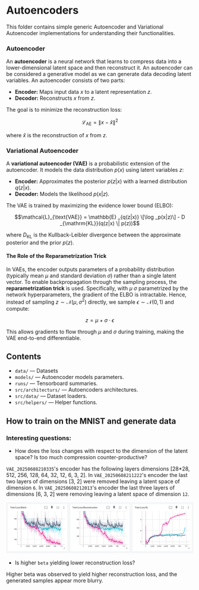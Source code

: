 # Autoencoders

This folder contains simple generic Autoencoder and Variational Autoencoder implementations for understanding their functionalities.

### Autoencoder

An **autoencoder** is a neural network that learns to compress data into a lower-dimensional latent space and then reconstruct it. An autoencoder can be considered a generative model as we can generate data decoding latent variables. An autoencoder consists of two parts:

- **Encoder:** Maps input data $x$ to a latent representation $z$.
- **Decoder:** Reconstructs $x$ from $z$.

The goal is to minimize the reconstruction loss:

$$\mathcal{L}_{\text{AE}} = \| x - \hat{x} \|^2$$

where $\hat{x}$ is the reconstruction of $x$ from $z$.

### Variational Autoencoder

A **variational autoencoder (VAE)** is a probabilistic extension of the autoencoder. It models the data distribution $p(x)$ using latent variables $z$:

- **Encoder:** Approximates the posterior $p(z|x)$ with a learned distribution $q(z|x)$.
- **Decoder:** Models the likelihood $p(x|z)$.

The VAE is trained by maximizing the evidence lower bound (ELBO): 

$$\mathcal{L}_{\text{VAE}} = \mathbb{E} _{q(z|x)} \[\log _p(x|z)\] - D _{\mathrm{KL}}(q(z|x) \| p(z))$$ 

where $D_{\mathrm{KL}}$ is the Kullback-Leibler divergence between the approximate posterior and the prior $p(z)$.

#### The Role of the Reparametrization Trick

In VAEs, the encoder outputs parameters of a probability distribution (typically mean $\mu$ and standard deviation $\sigma$) rather than a single latent vector. To enable backpropagation through the sampling process, the **reparametrization trick** is used. 
Specifically, with $\mu$ $\sigma$ parametrized by the network hyperparameters, the gradient of the ELBO is intractable. Hence, instead of sampling $z \sim \mathcal{N}(\mu, \sigma^2)$ directly, we sample $\epsilon \sim \mathcal{N}(0, 1)$ and compute:

$$z = \mu + \sigma \cdot \epsilon$$

This allows gradients to flow through $\mu$ and $\sigma$ during training, making the VAE end-to-end differentiable.

## Contents

- `data/` &mdash; Datasets
- `models/` &mdash; Autoencoder models parameters.
- `runs/` &mdash; Tensorboard summaries.
- `src/architecturs/` &mdash; Autoencoders architectures.
- `src/data/` &mdash; Dataset loaders.
- `src/helpers/` &mdash; Helper functions.

## How to train on the MNIST and generate data

### Interesting questions:

 - How does the loss changes with respect to the dimension of the latent space? Is too much compression counter-productive?

`VAE_20250608210335`'s encoder has the following layers dimensions [28*28, 512, 256, 128, 64, 32, 12, 6, 3, 2]. In `VAE_20250608211222`'s encoder the last two layers of dimensions [3, 2] were removed leaving a latent space of dimension `6`. In `VAE_20250608212013`'s encoder the last three layers of dimensions [6, 3, 2] were removing leaving a latent space of dimension `12`.

![tensorboard](resources/latent_dimension_comparizon.png)

 - Is higher `beta` yielding lower reconstruction loss?

Higher beta was observed to yield higher reconstruction loss, and the generated samples appear more blurry.

